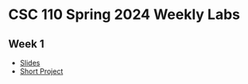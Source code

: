 # CSC 110 Spring 2024 Weekly Labs

## Week 1

* [Slides](https://adrianapicoral.com/csc-110-lab/week-01/slides.html)
* [Short Project](https://adrianapicoral.com/csc-110-lab/week-01/short-project.html)